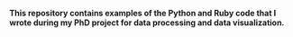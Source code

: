 **This repository contains examples of the Python and Ruby code that I wrote during my PhD project for data processing and data visualization.**
